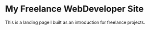 # My Freelance WebDeveloper Site 
This is a landing page I built as an introduction for freelance projects. 
